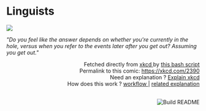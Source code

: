 # <b>Linguists</b>

[![](https://imgs.xkcd.com/comics/linguists.png)](https://xkcd.com/2390)

<i>&quot;Do you feel like the answer depends on whether you&#39;re currently in the hole, versus when you refer to the events later after you get out? Assuming you get out.&quot;</i>

<div align="right">
  Fetched directly from
  <a href="https://xkcd.com">
    xkcd
  </a>
  by
  <a href="https://github.com/Vanille-N/Vanille-N/blob/master/fetch">
    this bash script
  </a>
</div>
<div align="right">
  Permalink to this comic:
  <a href="https://xkcd.com/2390">
    https://xkcd.com/2390
  </a>
</div>
<div align="right">
  Need an explanation ?
  <a href="https://www.explainxkcd.com/wiki/index.php/2390">
    Explain xkcd
  </a>
</div>
<div align="right">
  How does this work ?
  <a href="https://github.com/Vanille-N/Vanille-N/blob/master/.github/workflows/build.yml">
    workflow
  </a>
  |
  <a href="https://simonwillison.net/2020/Jul/10/self-updating-profile-readme/">
    related explanation
  </a>
</div><br>

<a href="https://github.com/Vanille-N/Vanille-N/actions"><img src="https://github.com/Vanille-N/Vanille-N/workflows/Build%20README/badge.svg" align="right" alt="Build README"></a>
